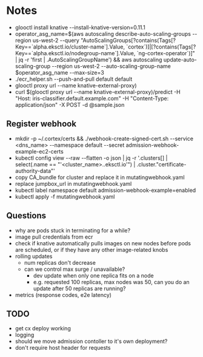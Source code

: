 # Notes

* glooctl install knative --install-knative-version=0.11.1
* operator_asg_name=$(aws autoscaling describe-auto-scaling-groups --region us-west-2 --query "AutoScalingGroups[?contains(Tags[?Key==\`alpha.eksctl.io/cluster-name\`].Value, \`cortex\`)]|[?contains(Tags[?Key==\`alpha.eksctl.io/nodegroup-name\`].Value, \`ng-cortex-operator\`)]" | jq -r 'first | .AutoScalingGroupName') && aws autoscaling update-auto-scaling-group --region us-west-2 --auto-scaling-group-name $operator_asg_name --max-size=3
* ./ecr_helper.sh --push-and-pull default default
* glooctl proxy url --name knative-external-proxy)
* curl $(glooctl proxy url --name knative-external-proxy)/predict -H "Host: iris-classifier.default.example.com" -H "Content-Type: application/json" -X POST -d @sample.json

## Register webhook

* mkdir -p ~/.cortex/certs && ./webhook-create-signed-cert.sh --service <dns_name> --namespace default --secret admission-webhook-example-ec2-certs
* kubectl config view --raw --flatten -o json | jq -r '.clusters[] | select(.name == "'<cluster_name>.<region>.eksctl.io'") | .cluster."certificate-authority-data"'
* copy CA_bundle for cluster and replace it in mutatingwebhook.yaml
* replace jumpbox_url in mutatingwebhook.yaml
* kubectl label namespace default admission-webhook-example=enabled
* kubectl apply -f mutatingwebhook.yaml

## Questions

* why are pods stuck in terminating for a while?
* image pull credentials from ecr
* check if knative automatically pulls images on new nodes before pods are scheduled, or if they have any other image-related knobs
* rolling updates
  * num replicas don't decrease
  * can we control max surge / unavailable?
    * dev update when only one replica fits on a node
    * e.g. requested 100 replicas, max nodes was 50, can you do an update after 50 replicas are running?
* metrics (response codes, e2e latency)

## TODO

* get cx deploy working
* logging
* should we move admission contoller to it's own deployment?
* don't require host header for requests
